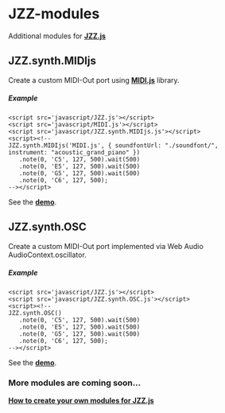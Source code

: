 # JZZ-modules

Additional modules for [**JZZ.js**](https://github.com/jazz-soft/JZZ)

## JZZ.synth.MIDIjs

Create a custom MIDI-Out port using [**MIDI.js**](https://github.com/mudcube/MIDI.js) library.

##### Example

    <script src='javascript/JZZ.js'></script>
    <script src='javascript/MIDI.js'></script>
    <script src='javascript/JZZ.synth.MIDIjs.js'></script>
    <script><!--
    JZZ.synth.MIDIjs('MIDI.js', { soundfontUrl: "./soundfont/", instrument: "acoustic_grand_piano" })
       .note(0, 'C5', 127, 500).wait(500)
       .note(0, 'E5', 127, 500).wait(500)
       .note(0, 'G5', 127, 500).wait(500)
       .note(0, 'C6', 127, 500);
    --></script>

See the [**demo**](http://jazz-soft.github.io/modules/midijs).

## JZZ.synth.OSC

Create a custom MIDI-Out port implemented via Web Audio AudioContext.oscillator.

##### Example

    <script src='javascript/JZZ.js'></script>
    <script src='javascript/JZZ.synth.OSC.js'></script>
    <script><!--
    JZZ.synth.OSC()
       .note(0, 'C5', 127, 500).wait(500)
       .note(0, 'E5', 127, 500).wait(500)
       .note(0, 'G5', 127, 500).wait(500)
       .note(0, 'C6', 127, 500);
    --></script>

See the [**demo**](http://jazz-soft.github.io/modules/osc).

### More modules are coming soon...

[**How to create your own modules for JZZ.js**](http://jazz-soft.net/doc/JZZ/modules.html)